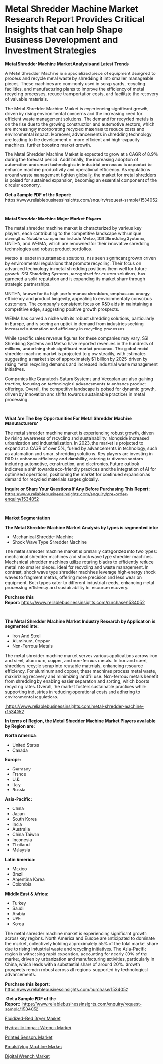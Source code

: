 <p><h1>Metal Shredder Machine Market Research Report Provides Critical Insights that can help Shape Business Development and Investment Strategies</h1></p><p><strong>Metal Shredder Machine Market Analysis and Latest Trends</strong></p>
<p><p>A Metal Shredder Machine is a specialized piece of equipment designed to process and recycle metal waste by shredding it into smaller, manageable pieces. These machines are commonly used in scrap yards, recycling facilities, and manufacturing plants to improve the efficiency of metal recycling processes, reduce transportation costs, and facilitate the recovery of valuable materials.</p><p>The Metal Shredder Machine Market is experiencing significant growth, driven by rising environmental concerns and the increasing need for efficient waste management solutions. The demand for recycled metals is on the rise due to the growing construction and automotive sectors, which are increasingly incorporating recycled materials to reduce costs and environmental impact. Moreover, advancements in shredding technology are leading to the development of more efficient and high-capacity machines, further boosting market growth.</p><p>The Metal Shredder Machine Market is expected to grow at a CAGR of 8.9% during the forecast period. Additionally, the increasing adoption of automation and smart technologies in industrial processes is expected to enhance machine productivity and operational efficiency. As regulations around waste management tighten globally, the market for metal shredders is poised for sustained expansion, becoming an essential component of the circular economy.</p></p>
<p><strong>Get a Sample PDF of the Report:&nbsp;</strong> <a href="https://www.reliablebusinessinsights.com/enquiry/request-sample/1534052?utm_campaign=115&utm_medium=2&utm_source=Github&utm_content=ia&utm_term=17022025&utm_id=metal-shredder-machine">https://www.reliablebusinessinsights.com/enquiry/request-sample/1534052</a></p>
<p>&nbsp;</p>
<p><strong>Metal Shredder Machine Major Market Players</strong></p>
<p><p>The metal shredder machine market is characterized by various key players, each contributing to the competitive landscape with unique strengths. Notable companies include Metso, SSI Shredding Systems, UNTHA, and WEIMA, which are renowned for their innovative shredding technologies and robust product portfolios.</p><p>Metso, a leader in sustainable solutions, has seen significant growth driven by environmental regulations that promote recycling. Their focus on advanced technology in metal shredding positions them well for future growth. SSI Shredding Systems, recognized for custom solutions, has garnered a solid reputation and is expanding its market share through strategic partnerships.</p><p>UNTHA, known for its high-performance shredders, emphasizes energy efficiency and product longevity, appealing to environmentally conscious customers. The company's consistent focus on R&D aids in maintaining a competitive edge, suggesting positive growth prospects.</p><p>WEIMA has carved a niche with its robust shredding solutions, particularly in Europe, and is seeing an uptick in demand from industries seeking increased automation and efficiency in recycling processes.</p><p>While specific sales revenue figures for these companies may vary, SSI Shredding Systems and Metso have reported revenues in the hundreds of millions, underlining their significant market presence. The global metal shredder machine market is projected to grow steadily, with estimates suggesting a market size of approximately $1 billion by 2025, driven by rising metal recycling demands and increased industrial waste management initiatives.</p><p>Companies like Granutech-Saturn Systems and Vecoplan are also gaining traction, focusing on technological advancements to enhance product offerings. Overall, the competitive landscape is poised for dynamic growth, driven by innovation and shifts towards sustainable practices in metal processing.</p></p>
<p>&nbsp;</p>
<p><strong>What Are The Key Opportunities For Metal Shredder Machine Manufacturers?</strong></p>
<p><p>The metal shredder machine market is experiencing robust growth, driven by rising awareness of recycling and sustainability, alongside increased urbanization and industrialization. In 2023, the market is projected to expand at a CAGR of over 5%, fueled by advancements in technology, such as automation and smart shredding solutions. Key players are investing in R&D to enhance efficiency and durability, catering to diverse sectors including automotive, construction, and electronics. Future outlook indicates a shift towards eco-friendly practices and the integration of AI for optimized operations, positioning the market for continued expansion as demand for recycled materials surges globally.</p></p>
<p><strong>Inquire or Share Your Questions If Any Before Purchasing This Report:</strong> <a href="https://www.reliablebusinessinsights.com/enquiry/pre-order-enquiry/1534052?utm_campaign=115&utm_medium=2&utm_source=Github&utm_content=ia&utm_term=17022025&utm_id=metal-shredder-machine">https://www.reliablebusinessinsights.com/enquiry/pre-order-enquiry/1534052</a></p>
<p>&nbsp;</p>
<p><strong>Market Segmentation</strong></p>
<p><strong>The Metal Shredder Machine Market Analysis by types is segmented into:</strong></p>
<p><ul><li>Mechanical Shredder Machine</li><li>Shock Wave Type Shredder Machine</li></ul></p>
<p><p>The metal shredder machine market is primarily categorized into two types: mechanical shredder machines and shock wave type shredder machines. Mechanical shredder machines utilize rotating blades to efficiently reduce metal into smaller pieces, ideal for recycling and waste management. In contrast, shock wave type shredder machines leverage high-energy shock waves to fragment metals, offering more precision and less wear on equipment. Both types cater to different industrial needs, enhancing metal processing efficiency and sustainability in resource recovery.</p></p>
<p><strong>Purchase this Report:&nbsp;</strong><a href="https://www.reliablebusinessinsights.com/purchase/1534052?utm_campaign=115&utm_medium=2&utm_source=Github&utm_content=ia&utm_term=17022025&utm_id=metal-shredder-machine">https://www.reliablebusinessinsights.com/purchase/1534052</a></p>
<p>&nbsp;</p>
<p><strong>The Metal Shredder Machine Market Industry Research by Application is segmented into:</strong></p>
<p><ul><li>Iron And Steel</li><li>Aluminum, Copper</li><li>Non-Ferrous Metals</li></ul></p>
<p><p>The metal shredder machine market serves various applications across iron and steel, aluminum, copper, and non-ferrous metals. In iron and steel, shredders recycle scrap into reusable materials, enhancing resource efficiency. For aluminum and copper, these machines process metal waste, maximizing recovery and minimizing landfill use. Non-ferrous metals benefit from shredding by enabling easier separation and sorting, which boosts recycling rates. Overall, the market fosters sustainable practices while supporting industries in reducing operational costs and adhering to environmental regulations.</p></p>
<p><a href="https://www.reliablebusinessinsights.com/metal-shredder-machine-r1534052?utm_campaign=115&utm_medium=2&utm_source=Github&utm_content=ia&utm_term=17022025&utm_id=metal-shredder-machine">&nbsp;https://www.reliablebusinessinsights.com/metal-shredder-machine-r1534052</a></p>
<p><strong>In terms of Region, the Metal Shredder Machine Market Players available by Region are:</strong></p>
<p>
    <p> <strong> North America: </strong>
        <ul>
            <li>United States</li>
            <li>Canada</li>
        </ul>
        </p> 
    <p> <strong> Europe: </strong>
        <ul>
            <li>Germany</li>
            <li>France</li>
            <li>U.K.</li>
            <li>Italy</li>
            <li>Russia</li>
        </ul>
        </p> 
    <p> <strong> Asia-Pacific: </strong>
        <ul>
            <li>China</li>
            <li>Japan</li>
            <li>South Korea</li>
            <li>India</li>
            <li>Australia</li>
            <li>China Taiwan</li>
            <li>Indonesia</li>
            <li>Thailand</li>
            <li>Malaysia</li>
        </ul>
        </p> 
    <p> <strong> Latin America: </strong>
        <ul>
            <li>Mexico</li>
            <li>Brazil</li>
            <li>Argentina Korea</li>
            <li>Colombia</li>
        </ul>
        </p> 
    <p> <strong> Middle East & Africa: </strong>
        <ul>
            <li>Turkey</li>
            <li>Saudi</li>
            <li>Arabia</li>
            <li>UAE</li>
            <li>Korea</li>
        </ul>
    </p>
    </p>
<p><p>The metal shredder machine market is experiencing significant growth across key regions. North America and Europe are anticipated to dominate the market, collectively holding approximately 55% of the total market share due to rising industrial waste and recycling initiatives. The Asia-Pacific region is witnessing rapid expansion, accounting for nearly 30% of the market, driven by urbanization and manufacturing activities, particularly in China, which leads with a substantial share of around 20%. Growth prospects remain robust across all regions, supported by technological advancements.</p></p>
<p><strong>Purchase this Report: </strong><a href="https://www.reliablebusinessinsights.com/purchase/1534052?utm_campaign=115&utm_medium=2&utm_source=Github&utm_content=ia&utm_term=17022025&utm_id=metal-shredder-machine">https://www.reliablebusinessinsights.com/purchase/1534052</a></p>
<p>&nbsp;<strong>Get a Sample PDF of the Report:&nbsp;&nbsp;</strong><a href="https://www.reliablebusinessinsights.com/enquiry/request-sample/1534052?utm_campaign=115&utm_medium=2&utm_source=Github&utm_content=ia&utm_term=17022025&utm_id=metal-shredder-machine">https://www.reliablebusinessinsights.com/enquiry/request-sample/1534052</a></p>
<p><strong></strong></p>
<p><p><a href="https://github.com/supicweg/Market-Research-Report-List-1/blob/main/fluidized-bed-dryer-market.md?utm_campaign=115&utm_medium=2&utm_source=Github&utm_content=ia&utm_term=17022025&utm_id=metal-shredder-machine">Fluidized-Bed Dryer Market</a></p><p><a href="https://github.com/toqiourir/Market-Research-Report-List-1/blob/main/hydraulic-impact-wrench-market.md?utm_campaign=115&utm_medium=2&utm_source=Github&utm_content=ia&utm_term=17022025&utm_id=metal-shredder-machine">Hydraulic Impact Wrench Market</a></p><p><a href="https://github.com/saeiddaemo/Market-Research-Report-List-1/blob/main/printed-sensors-market.md?utm_campaign=115&utm_medium=2&utm_source=Github&utm_content=ia&utm_term=17022025&utm_id=metal-shredder-machine">Printed Sensors Market</a></p><p><a href="https://github.com/plawragarile/Market-Research-Report-List-1/blob/main/emulsifying-machine-market.md?utm_campaign=115&utm_medium=2&utm_source=Github&utm_content=ia&utm_term=17022025&utm_id=metal-shredder-machine">Emulsifying Machine Market</a></p><p><a href="https://github.com/shopovdjondo/Market-Research-Report-List-1/blob/main/digital-wrench-market.md?utm_campaign=115&utm_medium=2&utm_source=Github&utm_content=ia&utm_term=17022025&utm_id=metal-shredder-machine">Digital Wrench Market</a></p></p>
